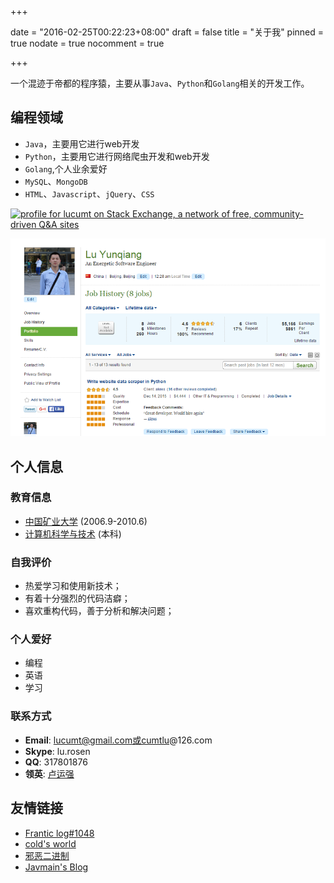 +++

date = "2016-02-25T00:22:23+08:00"
draft = false
title = "关于我"
pinned = true
nodate = true
nocomment = true

+++

一个混迹于帝都的程序猿，主要从事`Java`、`Python`和`Golang`相关的开发工作。

## 编程领域
* `Java`，主要用它进行web开发
* `Python`，主要用它进行网络爬虫开发和web开发
* `Golang`,个人业余爱好
* `MySQL`、`MongoDB`
* `HTML`、`Javascript`、`jQuery`、`CSS`

<a href="https://stackexchange.com/users/3830865/lucumt"><img src="https://stackexchange.com/users/flair/3830865.png" width="208" height="58" alt="profile for lucumt on Stack Exchange, a network of free, community-driven Q&amp;A sites" title="Profile for lucumt on Stack Exchange, a network of free, community-driven Q&amp;A sites" /></a>

![Python网络爬虫](/blog_img/about/elance_work_record.png "Python网络爬虫工作截图")

## 个人信息

### 教育信息
* [中国矿业大学](http://www.cumt.edu.cn/)&nbsp;(2006.9-2010.6)
* [计算机科学与技术](http://cs.cumt.edu.cn/)&nbsp;(本科)

### 自我评价
* 热爱学习和使用新技术；
* 有着十分强烈的代码洁癖；
* 喜欢重构代码，善于分析和解决问题；

### 个人爱好

* 编程
* 英语
* 学习

### 联系方式
* **Email**: lucumt@gmail.com或cumtlu@126.com
* **Skype**: lu.rosen
* **QQ**: 317801876
* **领英**: [卢运强](https://www.linkedin.com/in/%E8%BF%90%E5%BC%BA-%E5%8D%A2-50a08bb5/)

## 友情链接

* [Frantic log#1048](http://frantic1048.logdown.com/)
* [cold's world](https://www.linuxzen.com/)
* [邪恶二进制](http://evilbinary.org/)
* [Javmain's Blog](https://blog.51itzone.cn/)